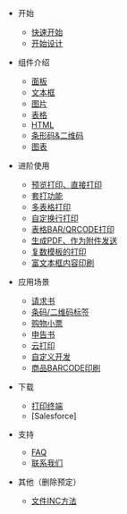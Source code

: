 - 开始
  - [快速开始](quickstart.md)
  - [开始设计](helloworld.md)

- 组件介绍
  - [面板](./c-panel.md)
  - [文本框](./c-text.md)
  - [图片](./c-image.md)
  - [表格](./c-table.md)
  - [HTML](./c-rich.md)
  - [条形码&二维码](./c-barcode.md)
  - [图表](./c-chart.md)

- 进阶使用
  - [预览打印、直接打印](ad-print.md)
  - [套打功能](ad-print.md)
  - [多表格打印](ad-print.md)
  - [自定换行打印](ad-print.md)
  - [表格BAR/QRCODE打印](ad-print.md)
  - [生成PDF、作为附件发送](ad-print.md)
  - [复数模板的打印](ad-print.md)
  - [富文本框内容印刷](ad-print.md)
  
- 应用场景
  - [请求书](ad-print.md)
  - [条码/二维码标签](sc-barcode.md)
  - [购物小票](ad-print.md)
  - [申告书](ad-print.md)
  - [云打印](ad-print.md)
  - [自定义开发](ad-print.md)
  - [商品BARCODE印刷](ad-print.md)

- 下载
  - [打印终端](download.md)
  - [Salesforce]
- 支持
  - [FAQ](sp-qa.md)
  - [联系我们](sp-contact.md)


- 其他（删除预定）
  - [文件INC方法](../embed-files.md)

